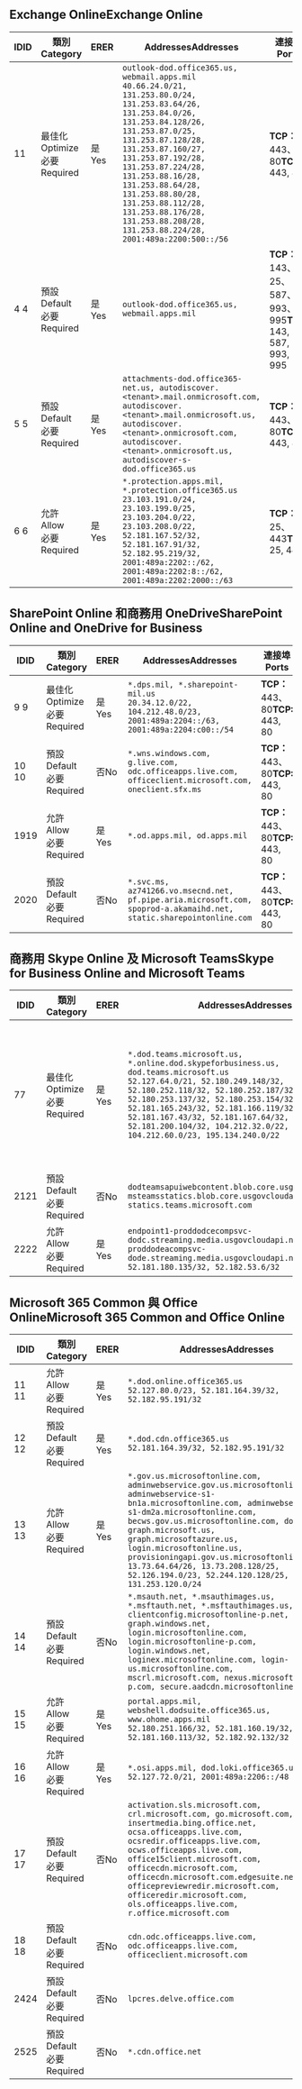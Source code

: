 <!--THIS FILE IS AUTOMATICALLY GENERATED. MANUAL CHANGES WILL BE OVERWRITTEN.-->
<!--Please contact the Office 365 Endpoints team with any questions.-->
<!--USGovDoD endpoints version 2020012800-->
<!--File generated 2020-01-28 11:00:16.1582-->

## <a name="exchange-online"></a><span data-ttu-id="98ab7-101">Exchange Online</span><span class="sxs-lookup"><span data-stu-id="98ab7-101">Exchange Online</span></span>

<span data-ttu-id="98ab7-102">ID</span><span class="sxs-lookup"><span data-stu-id="98ab7-102">ID</span></span> | <span data-ttu-id="98ab7-103">類別</span><span class="sxs-lookup"><span data-stu-id="98ab7-103">Category</span></span> | <span data-ttu-id="98ab7-104">ER</span><span class="sxs-lookup"><span data-stu-id="98ab7-104">ER</span></span> | <span data-ttu-id="98ab7-105">Addresses</span><span class="sxs-lookup"><span data-stu-id="98ab7-105">Addresses</span></span> | <span data-ttu-id="98ab7-106">連接埠</span><span class="sxs-lookup"><span data-stu-id="98ab7-106">Ports</span></span>
-- | -------------------- | --- | ---------------------------------------------------------------------------------------------------------------------------------------------------------------------------------------------------------------------------------------------------------------------------------------------------------------------------------------------------------------------------------------------- | -------------------------------
<span data-ttu-id="98ab7-107">1</span><span class="sxs-lookup"><span data-stu-id="98ab7-107">1</span></span> | <span data-ttu-id="98ab7-108">最佳化</span><span class="sxs-lookup"><span data-stu-id="98ab7-108">Optimize</span></span><BR><span data-ttu-id="98ab7-109">必要</span><span class="sxs-lookup"><span data-stu-id="98ab7-109">Required</span></span> | <span data-ttu-id="98ab7-110">是</span><span class="sxs-lookup"><span data-stu-id="98ab7-110">Yes</span></span> | `outlook-dod.office365.us, webmail.apps.mil`<BR>`40.66.24.0/21, 131.253.80.0/24, 131.253.83.64/26, 131.253.84.0/26, 131.253.84.128/26, 131.253.87.0/25, 131.253.87.128/28, 131.253.87.160/27, 131.253.87.192/28, 131.253.87.224/28, 131.253.88.16/28, 131.253.88.64/28, 131.253.88.80/28, 131.253.88.112/28, 131.253.88.176/28, 131.253.88.208/28, 131.253.88.224/28, 2001:489a:2200:500::/56` | <span data-ttu-id="98ab7-111">**TCP：** 443、80</span><span class="sxs-lookup"><span data-stu-id="98ab7-111">**TCP:** 443, 80</span></span>
<span data-ttu-id="98ab7-112">4 </span><span class="sxs-lookup"><span data-stu-id="98ab7-112">4</span></span> | <span data-ttu-id="98ab7-113">預設</span><span class="sxs-lookup"><span data-stu-id="98ab7-113">Default</span></span><BR><span data-ttu-id="98ab7-114">必要</span><span class="sxs-lookup"><span data-stu-id="98ab7-114">Required</span></span> | <span data-ttu-id="98ab7-115">是</span><span class="sxs-lookup"><span data-stu-id="98ab7-115">Yes</span></span> | `outlook-dod.office365.us, webmail.apps.mil` | <span data-ttu-id="98ab7-116">**TCP：** 143、25、587、993、995</span><span class="sxs-lookup"><span data-stu-id="98ab7-116">**TCP:** 143, 25, 587, 993, 995</span></span>
<span data-ttu-id="98ab7-117">5 </span><span class="sxs-lookup"><span data-stu-id="98ab7-117">5</span></span> | <span data-ttu-id="98ab7-118">預設</span><span class="sxs-lookup"><span data-stu-id="98ab7-118">Default</span></span><BR><span data-ttu-id="98ab7-119">必要</span><span class="sxs-lookup"><span data-stu-id="98ab7-119">Required</span></span> | <span data-ttu-id="98ab7-120">是</span><span class="sxs-lookup"><span data-stu-id="98ab7-120">Yes</span></span> | `attachments-dod.office365-net.us, autodiscover.<tenant>.mail.onmicrosoft.com, autodiscover.<tenant>.mail.onmicrosoft.us, autodiscover.<tenant>.onmicrosoft.com, autodiscover.<tenant>.onmicrosoft.us, autodiscover-s-dod.office365.us` | <span data-ttu-id="98ab7-121">**TCP：** 443、80</span><span class="sxs-lookup"><span data-stu-id="98ab7-121">**TCP:** 443, 80</span></span>
<span data-ttu-id="98ab7-122">6 </span><span class="sxs-lookup"><span data-stu-id="98ab7-122">6</span></span> | <span data-ttu-id="98ab7-123">允許</span><span class="sxs-lookup"><span data-stu-id="98ab7-123">Allow</span></span><BR><span data-ttu-id="98ab7-124">必要</span><span class="sxs-lookup"><span data-stu-id="98ab7-124">Required</span></span> | <span data-ttu-id="98ab7-125">是</span><span class="sxs-lookup"><span data-stu-id="98ab7-125">Yes</span></span> | `*.protection.apps.mil, *.protection.office365.us`<BR>`23.103.191.0/24, 23.103.199.0/25, 23.103.204.0/22, 23.103.208.0/22, 52.181.167.52/32, 52.181.167.91/32, 52.182.95.219/32, 2001:489a:2202::/62, 2001:489a:2202:8::/62, 2001:489a:2202:2000::/63` | <span data-ttu-id="98ab7-126">**TCP：** 25、443</span><span class="sxs-lookup"><span data-stu-id="98ab7-126">**TCP:** 25, 443</span></span>

## <a name="sharepoint-online-and-onedrive-for-business"></a><span data-ttu-id="98ab7-127">SharePoint Online 和商務用 OneDrive</span><span class="sxs-lookup"><span data-stu-id="98ab7-127">SharePoint Online and OneDrive for Business</span></span>

<span data-ttu-id="98ab7-128">ID</span><span class="sxs-lookup"><span data-stu-id="98ab7-128">ID</span></span> | <span data-ttu-id="98ab7-129">類別</span><span class="sxs-lookup"><span data-stu-id="98ab7-129">Category</span></span> | <span data-ttu-id="98ab7-130">ER</span><span class="sxs-lookup"><span data-stu-id="98ab7-130">ER</span></span> | <span data-ttu-id="98ab7-131">Addresses</span><span class="sxs-lookup"><span data-stu-id="98ab7-131">Addresses</span></span> | <span data-ttu-id="98ab7-132">連接埠</span><span class="sxs-lookup"><span data-stu-id="98ab7-132">Ports</span></span>
-- | -------------------- | --- | ------------------------------------------------------------------------------------------------------------------- | ----------------
<span data-ttu-id="98ab7-133">9 </span><span class="sxs-lookup"><span data-stu-id="98ab7-133">9</span></span> | <span data-ttu-id="98ab7-134">最佳化</span><span class="sxs-lookup"><span data-stu-id="98ab7-134">Optimize</span></span><BR><span data-ttu-id="98ab7-135">必要</span><span class="sxs-lookup"><span data-stu-id="98ab7-135">Required</span></span> | <span data-ttu-id="98ab7-136">是</span><span class="sxs-lookup"><span data-stu-id="98ab7-136">Yes</span></span> | `*.dps.mil, *.sharepoint-mil.us`<BR>`20.34.12.0/22, 104.212.48.0/23, 2001:489a:2204::/63, 2001:489a:2204:c00::/54` | <span data-ttu-id="98ab7-137">**TCP：** 443、80</span><span class="sxs-lookup"><span data-stu-id="98ab7-137">**TCP:** 443, 80</span></span>
<span data-ttu-id="98ab7-138">10 </span><span class="sxs-lookup"><span data-stu-id="98ab7-138">10</span></span> | <span data-ttu-id="98ab7-139">預設</span><span class="sxs-lookup"><span data-stu-id="98ab7-139">Default</span></span><BR><span data-ttu-id="98ab7-140">必要</span><span class="sxs-lookup"><span data-stu-id="98ab7-140">Required</span></span> | <span data-ttu-id="98ab7-141">否</span><span class="sxs-lookup"><span data-stu-id="98ab7-141">No</span></span> | `*.wns.windows.com, g.live.com, odc.officeapps.live.com, officeclient.microsoft.com, oneclient.sfx.ms` | <span data-ttu-id="98ab7-142">**TCP：** 443、80</span><span class="sxs-lookup"><span data-stu-id="98ab7-142">**TCP:** 443, 80</span></span>
<span data-ttu-id="98ab7-143">19</span><span class="sxs-lookup"><span data-stu-id="98ab7-143">19</span></span> | <span data-ttu-id="98ab7-144">允許</span><span class="sxs-lookup"><span data-stu-id="98ab7-144">Allow</span></span><BR><span data-ttu-id="98ab7-145">必要</span><span class="sxs-lookup"><span data-stu-id="98ab7-145">Required</span></span> | <span data-ttu-id="98ab7-146">是</span><span class="sxs-lookup"><span data-stu-id="98ab7-146">Yes</span></span> | `*.od.apps.mil, od.apps.mil` | <span data-ttu-id="98ab7-147">**TCP：** 443、80</span><span class="sxs-lookup"><span data-stu-id="98ab7-147">**TCP:** 443, 80</span></span>
<span data-ttu-id="98ab7-148">20</span><span class="sxs-lookup"><span data-stu-id="98ab7-148">20</span></span> | <span data-ttu-id="98ab7-149">預設</span><span class="sxs-lookup"><span data-stu-id="98ab7-149">Default</span></span><BR><span data-ttu-id="98ab7-150">必要</span><span class="sxs-lookup"><span data-stu-id="98ab7-150">Required</span></span> | <span data-ttu-id="98ab7-151">否</span><span class="sxs-lookup"><span data-stu-id="98ab7-151">No</span></span> | `*.svc.ms, az741266.vo.msecnd.net, pf.pipe.aria.microsoft.com, spoprod-a.akamaihd.net, static.sharepointonline.com` | <span data-ttu-id="98ab7-152">**TCP：** 443、80</span><span class="sxs-lookup"><span data-stu-id="98ab7-152">**TCP:** 443, 80</span></span>

## <a name="skype-for-business-online-and-microsoft-teams"></a><span data-ttu-id="98ab7-153">商務用 Skype Online 及 Microsoft Teams</span><span class="sxs-lookup"><span data-stu-id="98ab7-153">Skype for Business Online and Microsoft Teams</span></span>

<span data-ttu-id="98ab7-154">ID</span><span class="sxs-lookup"><span data-stu-id="98ab7-154">ID</span></span> | <span data-ttu-id="98ab7-155">類別</span><span class="sxs-lookup"><span data-stu-id="98ab7-155">Category</span></span> | <span data-ttu-id="98ab7-156">ER</span><span class="sxs-lookup"><span data-stu-id="98ab7-156">ER</span></span> | <span data-ttu-id="98ab7-157">Addresses</span><span class="sxs-lookup"><span data-stu-id="98ab7-157">Addresses</span></span> | <span data-ttu-id="98ab7-158">連接埠</span><span class="sxs-lookup"><span data-stu-id="98ab7-158">Ports</span></span>
-- | -------------------- | --- | -------------------------------------------------------------------------------------------------------------------------------------------------------------------------------------------------------------------------------------------------------------------------------------------------------------------------------------------------------- | -----------------------------------------------
<span data-ttu-id="98ab7-159">7</span><span class="sxs-lookup"><span data-stu-id="98ab7-159">7</span></span> | <span data-ttu-id="98ab7-160">最佳化</span><span class="sxs-lookup"><span data-stu-id="98ab7-160">Optimize</span></span><BR><span data-ttu-id="98ab7-161">必要</span><span class="sxs-lookup"><span data-stu-id="98ab7-161">Required</span></span> | <span data-ttu-id="98ab7-162">是</span><span class="sxs-lookup"><span data-stu-id="98ab7-162">Yes</span></span> | `*.dod.teams.microsoft.us, *.online.dod.skypeforbusiness.us, dod.teams.microsoft.us`<BR>`52.127.64.0/21, 52.180.249.148/32, 52.180.252.118/32, 52.180.252.187/32, 52.180.253.137/32, 52.180.253.154/32, 52.181.165.243/32, 52.181.166.119/32, 52.181.167.43/32, 52.181.167.64/32, 52.181.200.104/32, 104.212.32.0/22, 104.212.60.0/23, 195.134.240.0/22` | <span data-ttu-id="98ab7-163">**TCP：** 443</span><span class="sxs-lookup"><span data-stu-id="98ab7-163">**TCP:** 443</span></span><BR><span data-ttu-id="98ab7-164">**UDP：** 3478、3479、3480、3481</span><span class="sxs-lookup"><span data-stu-id="98ab7-164">**UDP:** 3478, 3479, 3480, 3481</span></span>
<span data-ttu-id="98ab7-165"> 21</span><span class="sxs-lookup"><span data-stu-id="98ab7-165">21</span></span> | <span data-ttu-id="98ab7-166">預設</span><span class="sxs-lookup"><span data-stu-id="98ab7-166">Default</span></span><BR><span data-ttu-id="98ab7-167">必要</span><span class="sxs-lookup"><span data-stu-id="98ab7-167">Required</span></span> | <span data-ttu-id="98ab7-168">否</span><span class="sxs-lookup"><span data-stu-id="98ab7-168">No</span></span> | `dodteamsapuiwebcontent.blob.core.usgovcloudapi.net, msteamsstatics.blob.core.usgovcloudapi.net, statics.teams.microsoft.com` | <span data-ttu-id="98ab7-169">**TCP：** 443</span><span class="sxs-lookup"><span data-stu-id="98ab7-169">**TCP:** 443</span></span>
<span data-ttu-id="98ab7-170">22</span><span class="sxs-lookup"><span data-stu-id="98ab7-170">22</span></span> | <span data-ttu-id="98ab7-171">允許</span><span class="sxs-lookup"><span data-stu-id="98ab7-171">Allow</span></span><BR><span data-ttu-id="98ab7-172">必要</span><span class="sxs-lookup"><span data-stu-id="98ab7-172">Required</span></span> | <span data-ttu-id="98ab7-173">是</span><span class="sxs-lookup"><span data-stu-id="98ab7-173">Yes</span></span> | `endpoint1-proddodcecompsvc-dodc.streaming.media.usgovcloudapi.net, endpoint1-proddodeacompsvc-dode.streaming.media.usgovcloudapi.net`<BR>`52.181.180.135/32, 52.182.53.6/32` | <span data-ttu-id="98ab7-174">**TCP：** 443</span><span class="sxs-lookup"><span data-stu-id="98ab7-174">**TCP:** 443</span></span>

## <a name="microsoft-365-common-and-office-online"></a><span data-ttu-id="98ab7-175">Microsoft 365 Common 與 Office Online</span><span class="sxs-lookup"><span data-stu-id="98ab7-175">Microsoft 365 Common and Office Online</span></span>

<span data-ttu-id="98ab7-176">ID</span><span class="sxs-lookup"><span data-stu-id="98ab7-176">ID</span></span> | <span data-ttu-id="98ab7-177">類別</span><span class="sxs-lookup"><span data-stu-id="98ab7-177">Category</span></span> | <span data-ttu-id="98ab7-178">ER</span><span class="sxs-lookup"><span data-stu-id="98ab7-178">ER</span></span> | <span data-ttu-id="98ab7-179">Addresses</span><span class="sxs-lookup"><span data-stu-id="98ab7-179">Addresses</span></span> | <span data-ttu-id="98ab7-180">連接埠</span><span class="sxs-lookup"><span data-stu-id="98ab7-180">Ports</span></span>
-- | ------------------- | --- | ------------------------------------------------------------------------------------------------------------------------------------------------------------------------------------------------------------------------------------------------------------------------------------------------------------------------------------------------------------------------------------------------------------------------- | ----------------
<span data-ttu-id="98ab7-181">11 </span><span class="sxs-lookup"><span data-stu-id="98ab7-181">11</span></span> | <span data-ttu-id="98ab7-182">允許</span><span class="sxs-lookup"><span data-stu-id="98ab7-182">Allow</span></span><BR><span data-ttu-id="98ab7-183">必要</span><span class="sxs-lookup"><span data-stu-id="98ab7-183">Required</span></span> | <span data-ttu-id="98ab7-184">是</span><span class="sxs-lookup"><span data-stu-id="98ab7-184">Yes</span></span> | `*.dod.online.office365.us`<BR>`52.127.80.0/23, 52.181.164.39/32, 52.182.95.191/32` | <span data-ttu-id="98ab7-185">**TCP：** 443</span><span class="sxs-lookup"><span data-stu-id="98ab7-185">**TCP:** 443</span></span>
<span data-ttu-id="98ab7-186">12 </span><span class="sxs-lookup"><span data-stu-id="98ab7-186">12</span></span> | <span data-ttu-id="98ab7-187">預設</span><span class="sxs-lookup"><span data-stu-id="98ab7-187">Default</span></span><BR><span data-ttu-id="98ab7-188">必要</span><span class="sxs-lookup"><span data-stu-id="98ab7-188">Required</span></span> | <span data-ttu-id="98ab7-189">是</span><span class="sxs-lookup"><span data-stu-id="98ab7-189">Yes</span></span> | `*.dod.cdn.office365.us`<BR>`52.181.164.39/32, 52.182.95.191/32` | <span data-ttu-id="98ab7-190">**TCP：** 443</span><span class="sxs-lookup"><span data-stu-id="98ab7-190">**TCP:** 443</span></span>
<span data-ttu-id="98ab7-191">13 </span><span class="sxs-lookup"><span data-stu-id="98ab7-191">13</span></span> | <span data-ttu-id="98ab7-192">允許</span><span class="sxs-lookup"><span data-stu-id="98ab7-192">Allow</span></span><BR><span data-ttu-id="98ab7-193">必要</span><span class="sxs-lookup"><span data-stu-id="98ab7-193">Required</span></span> | <span data-ttu-id="98ab7-194">是</span><span class="sxs-lookup"><span data-stu-id="98ab7-194">Yes</span></span> | `*.gov.us.microsoftonline.com, adminwebservice.gov.us.microsoftonline.com, adminwebservice-s1-bn1a.microsoftonline.com, adminwebservice-s1-dm2a.microsoftonline.com, becws.gov.us.microsoftonline.com, dod-graph.microsoft.us, graph.microsoftazure.us, login.microsoftonline.us, provisioningapi.gov.us.microsoftonline.com`<BR>`13.73.64.64/26, 13.73.208.128/25, 52.126.194.0/23, 52.244.120.128/25, 131.253.120.0/24` | <span data-ttu-id="98ab7-195">**TCP：** 443</span><span class="sxs-lookup"><span data-stu-id="98ab7-195">**TCP:** 443</span></span>
<span data-ttu-id="98ab7-196">14 </span><span class="sxs-lookup"><span data-stu-id="98ab7-196">14</span></span> | <span data-ttu-id="98ab7-197">預設</span><span class="sxs-lookup"><span data-stu-id="98ab7-197">Default</span></span><BR><span data-ttu-id="98ab7-198">必要</span><span class="sxs-lookup"><span data-stu-id="98ab7-198">Required</span></span> | <span data-ttu-id="98ab7-199">否</span><span class="sxs-lookup"><span data-stu-id="98ab7-199">No</span></span> | `*.msauth.net, *.msauthimages.us, *.msftauth.net, *.msftauthimages.us, clientconfig.microsoftonline-p.net, graph.windows.net, login.microsoftonline.com, login.microsoftonline-p.com, login.windows.net, loginex.microsoftonline.com, login-us.microsoftonline.com, mscrl.microsoft.com, nexus.microsoftonline-p.com, secure.aadcdn.microsoftonline-p.com` | <span data-ttu-id="98ab7-200">**TCP：** 443</span><span class="sxs-lookup"><span data-stu-id="98ab7-200">**TCP:** 443</span></span>
<span data-ttu-id="98ab7-201">15 </span><span class="sxs-lookup"><span data-stu-id="98ab7-201">15</span></span> | <span data-ttu-id="98ab7-202">允許</span><span class="sxs-lookup"><span data-stu-id="98ab7-202">Allow</span></span><BR><span data-ttu-id="98ab7-203">必要</span><span class="sxs-lookup"><span data-stu-id="98ab7-203">Required</span></span> | <span data-ttu-id="98ab7-204">是</span><span class="sxs-lookup"><span data-stu-id="98ab7-204">Yes</span></span> | `portal.apps.mil, webshell.dodsuite.office365.us, www.ohome.apps.mil`<BR>`52.180.251.166/32, 52.181.160.19/32, 52.181.160.113/32, 52.182.92.132/32` | <span data-ttu-id="98ab7-205">**TCP：** 443</span><span class="sxs-lookup"><span data-stu-id="98ab7-205">**TCP:** 443</span></span>
<span data-ttu-id="98ab7-206">16 </span><span class="sxs-lookup"><span data-stu-id="98ab7-206">16</span></span> | <span data-ttu-id="98ab7-207">允許</span><span class="sxs-lookup"><span data-stu-id="98ab7-207">Allow</span></span><BR><span data-ttu-id="98ab7-208">必要</span><span class="sxs-lookup"><span data-stu-id="98ab7-208">Required</span></span> | <span data-ttu-id="98ab7-209">是</span><span class="sxs-lookup"><span data-stu-id="98ab7-209">Yes</span></span> | `*.osi.apps.mil, dod.loki.office365.us`<BR>`52.127.72.0/21, 2001:489a:2206::/48` | <span data-ttu-id="98ab7-210">**TCP：** 443</span><span class="sxs-lookup"><span data-stu-id="98ab7-210">**TCP:** 443</span></span>
<span data-ttu-id="98ab7-211">17 </span><span class="sxs-lookup"><span data-stu-id="98ab7-211">17</span></span> | <span data-ttu-id="98ab7-212">預設</span><span class="sxs-lookup"><span data-stu-id="98ab7-212">Default</span></span><BR><span data-ttu-id="98ab7-213">必要</span><span class="sxs-lookup"><span data-stu-id="98ab7-213">Required</span></span> | <span data-ttu-id="98ab7-214">否</span><span class="sxs-lookup"><span data-stu-id="98ab7-214">No</span></span> | `activation.sls.microsoft.com, crl.microsoft.com, go.microsoft.com, insertmedia.bing.office.net, ocsa.officeapps.live.com, ocsredir.officeapps.live.com, ocws.officeapps.live.com, office15client.microsoft.com, officecdn.microsoft.com, officecdn.microsoft.com.edgesuite.net, officepreviewredir.microsoft.com, officeredir.microsoft.com, ols.officeapps.live.com, r.office.microsoft.com` | <span data-ttu-id="98ab7-215">**TCP：** 443、80</span><span class="sxs-lookup"><span data-stu-id="98ab7-215">**TCP:** 443, 80</span></span>
<span data-ttu-id="98ab7-216">18 </span><span class="sxs-lookup"><span data-stu-id="98ab7-216">18</span></span> | <span data-ttu-id="98ab7-217">預設</span><span class="sxs-lookup"><span data-stu-id="98ab7-217">Default</span></span><BR><span data-ttu-id="98ab7-218">必要</span><span class="sxs-lookup"><span data-stu-id="98ab7-218">Required</span></span> | <span data-ttu-id="98ab7-219">否</span><span class="sxs-lookup"><span data-stu-id="98ab7-219">No</span></span> | `cdn.odc.officeapps.live.com, odc.officeapps.live.com, officeclient.microsoft.com` | <span data-ttu-id="98ab7-220">**TCP：** 443、80</span><span class="sxs-lookup"><span data-stu-id="98ab7-220">**TCP:** 443, 80</span></span>
<span data-ttu-id="98ab7-221">24</span><span class="sxs-lookup"><span data-stu-id="98ab7-221">24</span></span> | <span data-ttu-id="98ab7-222">預設</span><span class="sxs-lookup"><span data-stu-id="98ab7-222">Default</span></span><BR><span data-ttu-id="98ab7-223">必要</span><span class="sxs-lookup"><span data-stu-id="98ab7-223">Required</span></span> | <span data-ttu-id="98ab7-224">否</span><span class="sxs-lookup"><span data-stu-id="98ab7-224">No</span></span> | `lpcres.delve.office.com` | <span data-ttu-id="98ab7-225">**TCP：** 443</span><span class="sxs-lookup"><span data-stu-id="98ab7-225">**TCP:** 443</span></span>
<span data-ttu-id="98ab7-226">25</span><span class="sxs-lookup"><span data-stu-id="98ab7-226">25</span></span> | <span data-ttu-id="98ab7-227">預設</span><span class="sxs-lookup"><span data-stu-id="98ab7-227">Default</span></span><BR><span data-ttu-id="98ab7-228">必要</span><span class="sxs-lookup"><span data-stu-id="98ab7-228">Required</span></span> | <span data-ttu-id="98ab7-229">否</span><span class="sxs-lookup"><span data-stu-id="98ab7-229">No</span></span> | `*.cdn.office.net` | <span data-ttu-id="98ab7-230">**TCP：** 443</span><span class="sxs-lookup"><span data-stu-id="98ab7-230">**TCP:** 443</span></span>
